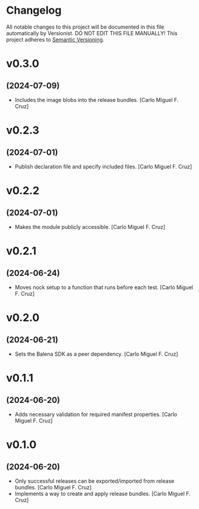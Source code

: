 # Changelog

All notable changes to this project will be documented in this file
automatically by Versionist. DO NOT EDIT THIS FILE MANUALLY!
This project adheres to [Semantic Versioning](http://semver.org/).

# v0.3.0
## (2024-07-09)

* Includes the image blobs into the release bundles. [Carlo Miguel F. Cruz]

# v0.2.3
## (2024-07-01)

* Publish declaration file and specify included files. [Carlo Miguel F. Cruz]

# v0.2.2
## (2024-07-01)

* Makes the module publicly accessible. [Carlo Miguel F. Cruz]

# v0.2.1
## (2024-06-24)

* Moves nock setup to a function that runs before each test. [Carlo Miguel F. Cruz]

# v0.2.0
## (2024-06-21)

* Sets the Balena SDK as a peer dependency. [Carlo Miguel F. Cruz]

# v0.1.1
## (2024-06-20)

* Adds necessary validation for required manifest properties. [Carlo Miguel F. Cruz]

# v0.1.0
## (2024-06-20)

* Only successful releases can be exported/imported from release bundles. [Carlo Miguel F. Cruz]
* Implements a way to create and apply release bundles. [Carlo Miguel F. Cruz]
